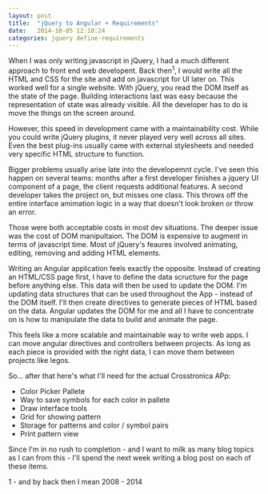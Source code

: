 ```yaml
---
layout: post
title:  "jQuery to Angular + Requirements"
date:   2014-10-05 12:18:24
categories: jquery define-requirements 
---
```


When I was only writing javascript in jQuery, I had a much different approach to front end web developent. Back then<sup>1</sup>, I would write all the HTML and CSS for the site and add on javascript for UI later on. This worked well for a single website. With jQuery, you read the DOM itself as the state of the page. Building interactions last was easy because the representation of state was already visible. All the developer has to do is move the things on the screen around.

However, this speed in development came with a maintainability cost. While you could write jQuery plugins, it never played very well across all sites. Even the best plug-ins usually came with external stylesheets and needed very specific HTML structure to function.

Bigger problems usually arise late into the developemnt cycle. I've seen this happen on several teams: months after a first developer finishes a jquery UI component of a page, the client requests additional features. A second developer takes the project on, but misses one class. This throws off the entire interface amimation logic in a way that doesn't look broken or throw an error. 

Those were both acceptable costs in most dev situations. The deeper issue was the cost of DOM manipultaion. The DOM is expensive to augment in terms of javascript time. Most of jQuery's feaures involved animating, editing, removing and adding HTML elements.

Writing an Angular application feels exactly the opposite. Instead of creating an HTML/CSS page first, I have to define the data scructure for the page before anything else. This data will then be used to update the DOM. I'm updating data structures that can be used throughout the App - instead of the DOM itself. I'll then create directives to generate pieces of HTML based on the data. Angular updates the DOM for me and all I have to concentrate on is how to manipulate the data to build and animate the page. 

This feels like a more scalable and maintainable way to write web apps. I can move  angular directives and controllers between projects. As long as each piece is provided with the right data, I can move them between projects like legos.

So... after that here's what I'll need for the actual Crosstronica APp:

- Color Picker Pallete
- Way to save symbols for each color in pallete
- Draw interface tools
- Grid for showing pattern
- Storage for patterns and color / symbol pairs
- Print pattern view

Since I'm in no rush to completion - and I want to milk as many blog topics as I can from this - I'll spend the next week writing a blog post on each of these items.

1 - and by back then I mean 2008 - 2014

[book-nook]: http://www.carinslater.com/booknook/
